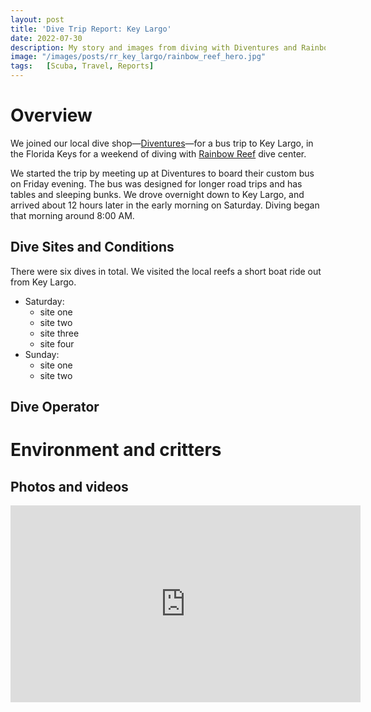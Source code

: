 ```yaml
---
layout: post
title: 'Dive Trip Report: Key Largo'
date: 2022-07-30
description: My story and images from diving with Diventures and Rainbow Reef Dive Center off Key Largo.
image: "/images/posts/rr_key_largo/rainbow_reef_hero.jpg"
tags:   [Scuba, Travel, Reports]
---
```


# Overview

We joined our local dive shop—[Diventures](https://www.diventures.com/locations/atlanta/)—for a bus trip to Key Largo, in the Florida Keys for a weekend of diving with [Rainbow Reef](https://rainbowreef.com) dive center.

We started the trip by meeting up at Diventures to board their custom bus on Friday evening. The bus was designed for longer road trips and has tables and sleeping bunks. We drove overnight down to Key Largo, and arrived about 12 hours later in the early morning on Saturday. Diving began that morning around 8:00 AM.

## Dive Sites and Conditions

There were six dives in total. We visited the local reefs a short boat ride out from Key Largo.

* Saturday:
  * site one
  * site two
  * site three
  * site four
* Sunday:
  * site one
  * site two

## Dive Operator

# Environment and critters

## Photos and videos

<iframe width="560" height="315" src="https://www.youtube-nocookie.com/embed/Xagtzv3-Gns?si=0VcyHok-tsbJbeRz" title="YouTube video player" frameborder="0" allow="accelerometer; autoplay; clipboard-write; encrypted-media; gyroscope; picture-in-picture; web-share" allowfullscreen></iframe>
